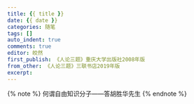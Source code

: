 ```yaml
---
title: {{ title }}
date: {{ date }}
categories: 随笔
tags: []
auto_indent: true
comments: true
editor: 皎然
first_publish: 《人论三题》重庆大学出版社2008年版
from_other: 《人论三题》三联书店2019年版
excerpt:
---
```

{% note %}
何谓自由知识分子——答胡胜华先生
{% endnote %}
